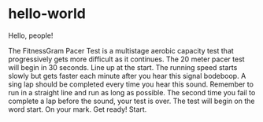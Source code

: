 # hello-world

Hello, people!

The FitnessGram Pacer Test is a multistage aerobic capacity test that progressively gets more difficult as it continues. The 20 meter pacer test will begin in 30 seconds. Line up at the start. The running speed starts slowly but gets faster each minute after you hear this signal bodeboop. A sing lap should be completed every time you hear this sound. Remember to run in a straight line and run as long as possible. The second time you fail to complete a lap before the sound, your test is over. The test will begin on the word start. On your mark. Get ready! Start. 

